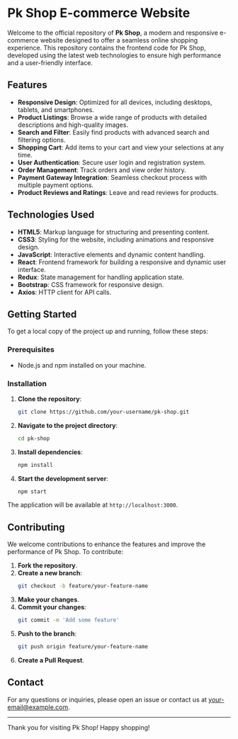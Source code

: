 # Pk Shop E-commerce Website

Welcome to the official repository of **Pk Shop**, a modern and responsive e-commerce website designed to offer a seamless online shopping experience. This repository contains the frontend code for Pk Shop, developed using the latest web technologies to ensure high performance and a user-friendly interface.

## Features

- **Responsive Design**: Optimized for all devices, including desktops, tablets, and smartphones.
- **Product Listings**: Browse a wide range of products with detailed descriptions and high-quality images.
- **Search and Filter**: Easily find products with advanced search and filtering options.
- **Shopping Cart**: Add items to your cart and view your selections at any time.
- **User Authentication**: Secure user login and registration system.
- **Order Management**: Track orders and view order history.
- **Payment Gateway Integration**: Seamless checkout process with multiple payment options.
- **Product Reviews and Ratings**: Leave and read reviews for products.

## Technologies Used

- **HTML5**: Markup language for structuring and presenting content.
- **CSS3**: Styling for the website, including animations and responsive design.
- **JavaScript**: Interactive elements and dynamic content handling.
- **React**: Frontend framework for building a responsive and dynamic user interface.
- **Redux**: State management for handling application state.
- **Bootstrap**: CSS framework for responsive design.
- **Axios**: HTTP client for API calls.

## Getting Started

To get a local copy of the project up and running, follow these steps:

### Prerequisites

- Node.js and npm installed on your machine.

### Installation

1. **Clone the repository**:
    ```bash
    git clone https://github.com/your-username/pk-shop.git
    ```
2. **Navigate to the project directory**:
    ```bash
    cd pk-shop
    ```
3. **Install dependencies**:
    ```bash
    npm install
    ```
4. **Start the development server**:
    ```bash
    npm start
    ```

The application will be available at `http://localhost:3000`.

## Contributing

We welcome contributions to enhance the features and improve the performance of Pk Shop. To contribute:

1. **Fork the repository**.
2. **Create a new branch**:
    ```bash
    git checkout -b feature/your-feature-name
    ```
3. **Make your changes**.
4. **Commit your changes**:
    ```bash
    git commit -m 'Add some feature'
    ```
5. **Push to the branch**:
    ```bash
    git push origin feature/your-feature-name
    ```
6. **Create a Pull Request**.


## Contact

For any questions or inquiries, please open an issue or contact us at [your-email@example.com](amitkumarraikwar92@gmail.com).

---

Thank you for visiting Pk Shop! Happy shopping!
